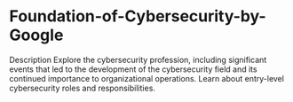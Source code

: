# Foundation-of-Cybersecurity-by-Google

Description
Explore the cybersecurity profession, including significant events that led to the development of the cybersecurity field and its continued importance to organizational operations. Learn about entry-level cybersecurity roles and responsibilities. 

